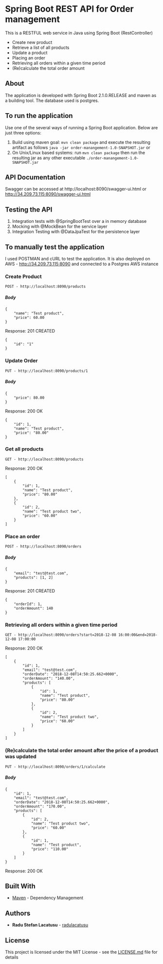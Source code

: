 # Spring Boot REST API for Order management

This is a RESTFUL web service in Java using Spring Boot (RestController)
* Create new product
* Retrieve a list of all products
* Update a product
* Placing an order
* Retrieving all orders within a given time period
* (Re)calculate the total order amount

## About

The application is developed with Spring Boot 2.1.0.RELEASE and maven as a building tool.
The database used is postgres.

## To run the application
Use one of the several ways of running a Spring Boot application. Below are just three options:

1. Build using maven goal: `mvn clean package` and execute the resulting artifact as follows `java -jar order-manangement-1.0-SNAPSHOT.jar` or
2. On Unix/Linux based systems: run `mvn clean package` then run the resulting jar as any other executable `./order-manangement-1.0-SNAPSHOT.jar`

## API Documentation

Swagger can be accessed at http://localhost:8090/swagger-ui.html or http://34.209.73.115:8090/swagger-ui.html

## Testing the API

1. Integration tests with @SpringBootTest over a in memory database
2. Mocking with @MockBean for the service layer
3. Integration Testing with @DataJpaTest for the persistence layer

## To manually test the application

I used POSTMAN and cURL to test the application. 
It is also deployed on AWS - http://34.209.73.115:8090 and connected to a Postgres AWS instance


### Create Product
```
POST - http://localhost:8090/products
```
##### Body
```
{
	"name": "Test product",
	"price": 60.00
}
```
Response: 201 CREATED
```
{
    "id": "1"
}
```
### Update Order
```
PUT - http://localhost:8090/products/1
```
##### Body
```
{
	"price": 80.00
}
```
Response: 200 OK
```
{
    "id": 1,
    "name": "Test product",
    "price": "80.00"
}
```
### Get all products
```
GET - http://localhost:8090/products
```
Response: 200 OK
```
[
    {
        "id": 1,
        "name": "Test product",
        "price": "80.00"
    },
    {
        "id": 2,
        "name": "Test product two",
        "price": "60.00"
    }
]
```
### Place an order
```
POST - http://localhost:8090/orders
```
##### Body
```
{
	"email": "test@test.com",
	"products": [1, 2]
}
```
Response: 201 CREATED
```
{
    "orderId": 1,
    "orderAmount": 140
}
```
### Retrieving all orders within a given time period
```
GET - http://localhost:8090/orders?start=2018-12-08 16:00:00&end=2018-12-08 17:00:00
```
Response: 200 OK
```
[
    {
        "id": 1,
        "email": "test@test.com",
        "orderDate": "2018-12-08T14:50:25.662+0000",
        "orderAmount": "140.00",
        "products": [
            {
                "id": 1,
                "name": "Test product",
                "price": "80.00"
            },
            {
                "id": 2,
                "name": "Test product two",
                "price": "60.00"
            }
        ]
    }
]
```
### (Re)calculate the total order amount after the price of a product was updated
```
PUT - http://localhost:8090/orders/1/calculate
```
##### Body
```
{
    "id": 1,
    "email": "test@test.com",
    "orderDate": "2018-12-08T14:50:25.662+0000",
    "orderAmount": "170.00",
    "products": [
        {
            "id": 2,
            "name": "Test product two",
            "price": "60.00"
        },
        {
            "id": 1,
            "name": "Test product",
            "price": "110.00"
        }
    ]
}
```
Response: 200 OK

## Built With

* [Maven](https://maven.apache.org/) - Dependency Management

## Authors

* **Radu Stefan Lacatusu** - [radulacatusu](https://github.com/radulacatusu/)

## License

This project is licensed under the MIT License - see the [LICENSE.md](LICENSE.md) file for details